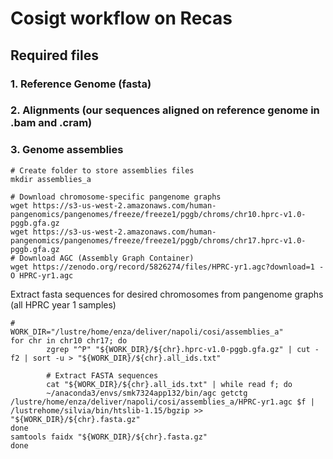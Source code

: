 # Cosigt workflow on Recas

## Required files

### 1. Reference Genome (fasta) 
### 2. Alignments (our sequences aligned on reference genome in .bam and .cram)
### 3. Genome assemblies
```
# Create folder to store assemblies files
mkdir assemblies_a

# Download chromosome-specific pangenome graphs
wget https://s3-us-west-2.amazonaws.com/human-pangenomics/pangenomes/freeze/freeze1/pggb/chroms/chr10.hprc-v1.0-pggb.gfa.gz
wget https://s3-us-west-2.amazonaws.com/human-pangenomics/pangenomes/freeze/freeze1/pggb/chroms/chr17.hprc-v1.0-pggb.gfa.gz
# Download AGC (Assembly Graph Container)
wget https://zenodo.org/record/5826274/files/HPRC-yr1.agc?download=1 -O HPRC-yr1.agc 
```
Extract fasta sequences for desired chromosomes from pangenome graphs (all HPRC year 1 samples) 
```
#
WORK_DIR="/lustre/home/enza/deliver/napoli/cosi/assemblies_a"
for chr in chr10 chr17; do
        zgrep "^P" "${WORK_DIR}/${chr}.hprc-v1.0-pggb.gfa.gz" | cut -f2 | sort -u > "${WORK_DIR}/${chr}.all_ids.txt"

        # Extract FASTA sequences
        cat "${WORK_DIR}/${chr}.all_ids.txt" | while read f; do
        ~/anaconda3/envs/smk7324app132/bin/agc getctg /lustre/home/enza/deliver/napoli/cosi/assemblies_a/HPRC-yr1.agc $f | /lustrehome/silvia/bin/htslib-1.15/bgzip >> "${WORK_DIR}/${chr}.fasta.gz"
done
samtools faidx "${WORK_DIR}/${chr}.fasta.gz"
done

```